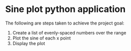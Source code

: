 # Sine plot python application

The following are steps taken to achieve the project goal:

1. Create a list of evenly-spaced numbers over the range
2. Plot the sine of each x point
3. Display the plot

